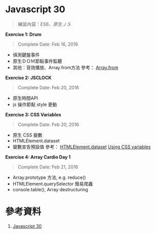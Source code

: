 # Javascript 30
> 練習內容：_ES6、原生ＪＳ_

**Exercise 1: Drum**

> Complete Date: Feb 16, 2016

+ 偵測鍵盤事件
+ 原生ＤＯＭ節點事件監聽
+ 其他：音效播放、Array.from方法
參考：
[Array.from](http://wiki.jikexueyuan.com/project/es6/array.html)

**Exercise 2: JSCLOCK**

> Complete Date: Feb 20, 2016

+ 原生時間API
+ js 操作節點 style 更動

**Exercise 3: CSS Variables**

> Complete Date: Feb 20, 2016

+ 原生 CSS 變數
+ HTMLElement.dataset
+ 變數宣告預設值
參考：
[HTMLElement.dataset](https://developer.mozilla.org/en-US/docs/Web/API/HTMLElement/dataset)
[Using CSS variables](https://developer.mozilla.org/en-US/docs/Web/CSS/Using_CSS_variables)

**Exercise 4: Array Cardio Day 1**

> Complete Date: Feb 21, 2016

+ Array.prototype 方法, e.g. reduce()
+ HTMLElement.querySelector 簡易爬蟲
+ console.table(), Array destructuring


# 參考資料

1. [Javascript 30](https://javascript30.com/)
